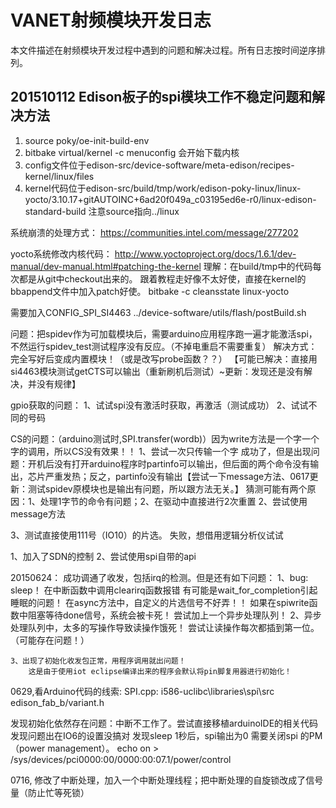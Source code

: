 # VANET射频模块开发日志
本文件描述在射频模块开发过程中遇到的问题和解决过程。所有日志按时间逆序排列。

## 201510112 Edison板子的spi模块工作不稳定问题和解决方法

1. source poky/oe-init-build-env
2. bitbake virtual/kernel -c menuconfig 会开始下载内核
3. config文件位于edison-src/device-software/meta-edison/recipes-kernel/linux/files
4. kernel代码位于edison-src/build/tmp/work/edison-poky-linux/linux-yocto/3.10.17+gitAUTOINC+6ad20f049a_c03195ed6e-r0/linux-edison-standard-build
	注意source指向../linux



系统崩溃的处理方式：
https://communities.intel.com/message/277202

yocto系统修改内核代码：
http://www.yoctoproject.org/docs/1.6.1/dev-manual/dev-manual.html#patching-the-kernel
	理解：在build/tmp中的代码每次都是从git中checkout出来的。
	跟着教程走好像不太好使，直接在kernel的bbappend文件中加入patch好使。
	bitbake -c cleansstate linux-yocto

需要加入CONFIG_SPI_SI4463
../device-software/utils/flash/postBuild.sh



问题：把spidev作为可加载模块后，需要arduino应用程序跑一遍才能激活spi，不然运行spidev_test测试程序没有反应。（不掉电重启不需要重复）
	解决方式：完全写好后变成内置模块！（或是改写probe函数？？）
	【可能已解决：直接用si4463模块测试getCTS可以输出（重新刷机后测试）~更新：发现还是没有解决，并没有规律】

gpio获取的问题：
1、试试spi没有激活时获取，再激活（测试成功）
2、试试不同的号码

CS的问题：（arduino测试时,SPI.transfer(wordb)）因为write方法是一个字一个字的调用，所以CS没有效果！！
1、尝试一次只传输一个字
	成功了，但是出现问题：开机后没有打开arduino程序时partinfo可以输出，但后面的两个命令没有输出，芯片严重发热；反之，partinfo没有输出【尝试一下message方法、0617更新：测试spidev原模块也是输出有问题，所以跟方法无关。】
		猜测可能有两个原因：1、处理1字节的命令有问题；2、在驱动中直接进行2次重置
2、尝试使用message方法

3、测试直接使用111号（IO10）的片选。
	失败，想借用逻辑分析仪试试

1、加入了SDN的控制
2、尝试使用spi自带的api


20150624：
成功调通了收发，包括irq的检测。但是还有如下问题：
	1、bug: sleep！
		在中断函数中调用clearirq函数报错
		有可能是wait_for_completion引起睡眠的问题！
		在async方法中，自定义的片选信号不好弄！！
		如果在spiwrite函数中阻塞等待done信号，系统会被卡死！
		尝试加上一个异步处理队列！
	2、异步处理队列中，太多的写操作导致读操作饿死！
		尝试让读操作每次都插到第一位。（可能存在问题！）
	
	3、出现了初始化收发包正常，用程序调用就出问题！
		这是由于使用iot eclipse编译出来的程序会默认将pin脚复用器进行初始化！





0629,看Arduino代码的线索:
SPI.cpp: i586-uclibc\libraries\spi\src\
edison_fab_b/variant.h

发现初始化依然存在问题：中断不工作了。尝试直接移植arduinoIDE的相关代码
	发现问题出在IO6的设置没搞对
发现sleep 1秒后，spi输出为0
	需要关闭spi 的PM（power management）。
	echo on > /sys/devices/pci0000\:00/0000\:00\:07.1/power/control


0716, 修改了中断处理，加入一个中断处理线程；把中断处理的自旋锁改成了信号量（防止忙等死锁）
